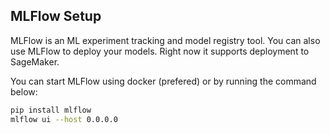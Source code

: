 ## MLFlow Setup

MLFlow is an ML experiment tracking and model registry tool. You can also use MLFlow to deploy your models. Right now it supports deployment to SageMaker.

You can start MLFlow using docker (prefered) or by running the command below:

```bash
pip install mlflow
mlflow ui --host 0.0.0.0
```
